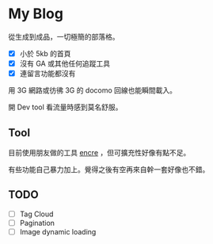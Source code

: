 # My Blog

從生成到成品，一切極簡的部落格。

- [x] 小於 5kb 的首頁
- [x] 沒有 GA 或其他任何追蹤工具
- [x] 連留言功能都沒有

用 3G 網路或彷彿 3G 的 docomo 回線也能瞬間載入。

開 Dev tool 看流量時感到莫名舒服。

## Tool
目前使用朋友做的工具 [encre](https://github.com/y-nk/encre) ，但可擴充性好像有點不足。

有些功能自己暴力加上。覺得之後有空再來自幹一套好像也不錯。


## TODO
- [ ] Tag Cloud
- [ ] Pagination
- [ ] Image dynamic loading
